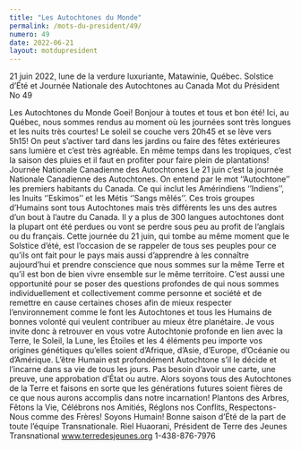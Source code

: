 ```yaml
---
title: "Les Autochtones du Monde"
permalink: /mots-du-president/49/
numero: 49
date: 2022-06-21
layout: motdupresident
---
```

21 juin 2022, lune de la verdure luxuriante, Matawinie, Québec.
Solstice d’Été et Journée Nationale des Autochtones au Canada
Mot du Président No 49

Les Autochtones du Monde
Goei! Bonjour à toutes et tous et bon été!
Ici, au Québec, nous sommes rendus au moment où les journées sont très longues et les nuits très courtes! Le soleil se couche vers 20h45 et se lève vers 5h15! On peut s’activer tard dans les jardins ou faire des fêtes extérieures sans lumière et c’est très agréable. En même temps dans les tropiques, c’est la saison des pluies et il faut en profiter pour faire plein de plantations!
Journée Nationale Canadienne des Autochtones
Le 21 juin c’est la journée Nationale Canadienne des Autochtones. On entend par le mot ‘’Autochtone’’ les premiers habitants du Canada. Ce qui inclut les Amérindiens ‘’Indiens’’, les Inuits ‘’Eskimos’’ et les Métis ‘’Sangs mêlés’’. Ces trois groupes d’Humains sont tous Autochtones mais très différents les uns des autres d’un bout à l’autre du Canada. Il y a plus de 300 langues autochtones dont la plupart ont été perdues ou vont se perdre sous peu au profit de l’anglais ou du français.
Cette journée du 21 juin, qui tombe au même moment que le Solstice d’été, est l’occasion de se rappeler de tous ses peuples pour ce qu’ils ont fait pour le pays mais aussi d’apprendre à les connaître aujourd’hui et prendre conscience que nous sommes sur la même Terre et qu’il est bon de bien vivre ensemble sur le même territoire.
C’est aussi une opportunité pour se poser des questions profondes de qui nous sommes individuellement et collectivement comme personne et société et de remettre en cause certaines choses afin de mieux respecter l’environnement comme le font les Autochtones et tous les Humains de bonnes volonté qui veulent contribuer au mieux être planétaire.
Je vous invite donc à retrouver en vous votre Autochtonie profonde en lien avec la Terre, le Soleil, la Lune, les Étoiles et les 4 éléments peu importe vos origines génétiques qu’elles soient d’Afrique, d’Asie, d’Europe, d’Océanie ou d’Amérique.
L’être Humain est profondément Autochtone s’il le décide et l’incarne dans sa vie de tous les jours. Pas besoin d’avoir une carte, une preuve, une approbation d’État ou autre.
Alors soyons tous des Autochtones de la Terre et faisons en sorte que les générations futures soient fières de ce que nous aurons accomplis dans notre incarnation!
Plantons des Arbres, Fêtons la Vie, Célébrons nos Amitiés, Réglons nos Conflits, Respectons-Nous comme des Frères! Soyons Humain!
Bonne saison d’Été de la part de toute l’équipe Transnationale.
Riel Huaorani, Président de Terre des Jeunes Transnational www.terredesjeunes.org 1-438-876-7976
